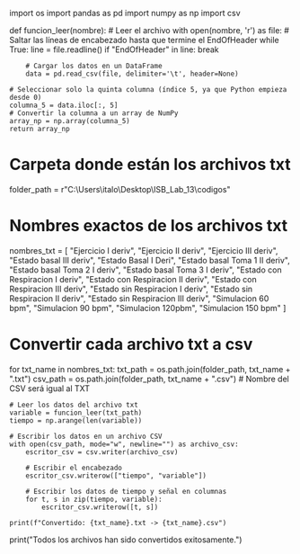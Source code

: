 import os
import pandas as pd
import numpy as np
import csv

def funcion_leer(nombre):
    # Leer el archivo
    with open(nombre, 'r') as file:
        # Saltar las líneas de encabezado hasta que termine el EndOfHeader
        while True:
            line = file.readline()
            if "EndOfHeader" in line:
                break
        
        # Cargar los datos en un DataFrame
        data = pd.read_csv(file, delimiter='\t', header=None)
        
    # Seleccionar solo la quinta columna (índice 5, ya que Python empieza desde 0)
    columna_5 = data.iloc[:, 5]
    # Convertir la columna a un array de NumPy
    array_np = np.array(columna_5)
    return array_np

# Carpeta donde están los archivos txt
folder_path = r"C:\Users\italo\Desktop\ISB_Lab_13\codigos"

# Nombres exactos de los archivos txt
nombres_txt = [
    "Ejercicio I deriv",
    "Ejercicio II deriv",
    "Ejercicio III deriv",
    "Estado basal  III deriv",
    "Estado Basal I Deri",
    "Estado basal Toma 1 II deriv",
    "Estado basal Toma 2 I deriv",
    "Estado basal Toma 3 I deriv",
    "Estado con Respiracion I deriv",
    "Estado con Respiracion II deriv",
    "Estado con Respiracion III deriv",
    "Estado sin Respiracion I deriv",
    "Estado sin Respiracion II deriv",
    "Estado sin Respiracion III deriv",
    "Simulacion 60 bpm",
    "Simulacion 90 bpm",
    "Simulacion 120pbm",
    "Simulacion 150 bpm"
]

# Convertir cada archivo txt a csv
for txt_name in nombres_txt:
    txt_path = os.path.join(folder_path, txt_name + ".txt")
    csv_path = os.path.join(folder_path, txt_name + ".csv")  # Nombre del CSV será igual al TXT

    # Leer los datos del archivo txt
    variable = funcion_leer(txt_path)
    tiempo = np.arange(len(variable))

    # Escribir los datos en un archivo CSV
    with open(csv_path, mode="w", newline="") as archivo_csv:
        escritor_csv = csv.writer(archivo_csv)
        
        # Escribir el encabezado
        escritor_csv.writerow(["tiempo", "variable"])
        
        # Escribir los datos de tiempo y señal en columnas
        for t, s in zip(tiempo, variable):
            escritor_csv.writerow([t, s])

    print(f"Convertido: {txt_name}.txt -> {txt_name}.csv")

print("Todos los archivos han sido convertidos exitosamente.")

